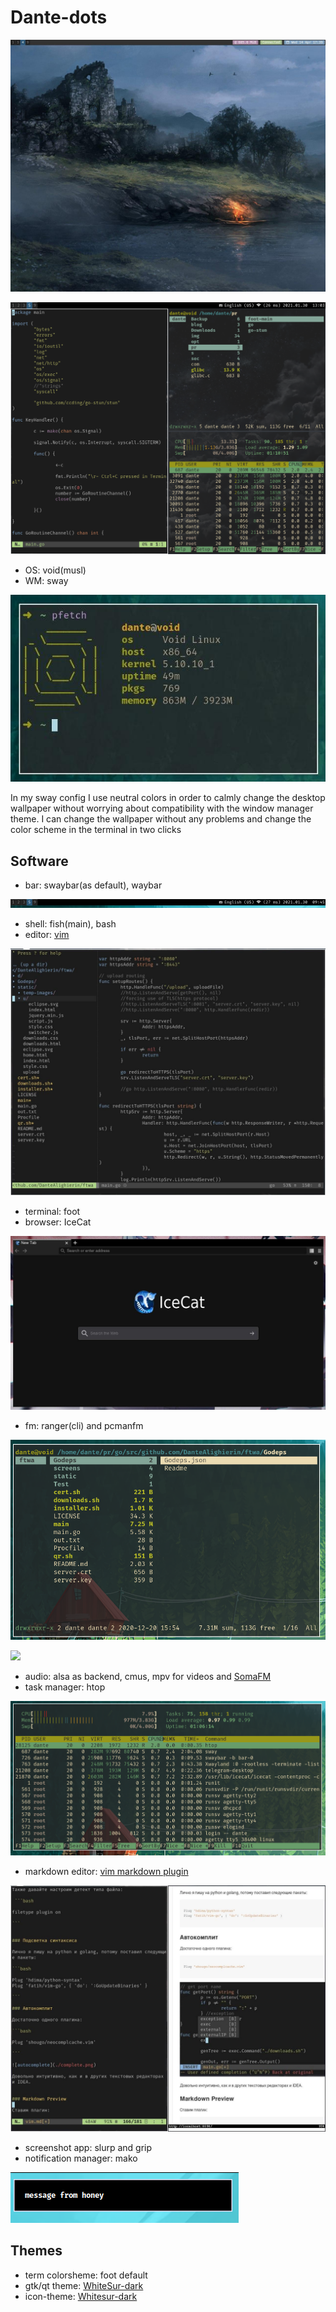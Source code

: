 # Dante-dots

![](./assets/home.png)


![](./assets/withwindows.png)

- OS: void(musl)
- WM: sway


![](./assets/void.png)

In my sway config I use neutral colors in order to calmly change the desktop wallpaper without worrying about compatibility with the window manager theme.
I can change the wallpaper without any problems and change the color scheme in the terminal in two clicks


## Software

- bar: swaybar(as default), waybar


![](./assets/swaybar.png)


- shell: fish(main), bash
- editor: [vim](https://dantealighierin.github.io/post/vim)

![](./assets/vimwow.png)

- terminal: foot
- browser: IceCat

![](./assets/icecat.png)

- fm: ranger(cli) and pcmanfm

![](./assets/ranger.png)

![](./assets/fm.png)

- audio: alsa as backend, cmus, mpv for videos and [SomaFM](https://github.com/MS3FGX/SomaFM)
- task manager: htop

![](./assets/htop.png)

- markdown editor: [vim markdown plugin](https://github.com/suan/vim-instant-markdown) 

![](./assets/markdown.png)

- screenshot app: slurp and grip
- notification manager: mako

![](./assets/mako.png)

## Themes

- term colorsheme: foot default
- gtk/qt theme: [WhiteSur-dark](https://github.com/vinceliuice/WhiteSur-gtk-theme)
- icon-theme: [Whitesur-dark](https://github.com/vinceliuice/WhiteSur-icon-theme)
